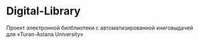 ﻿# Digital-Library
Проект электронной билблиотеки с автоматизированной книговыдачей для «Turan-Astana University»
